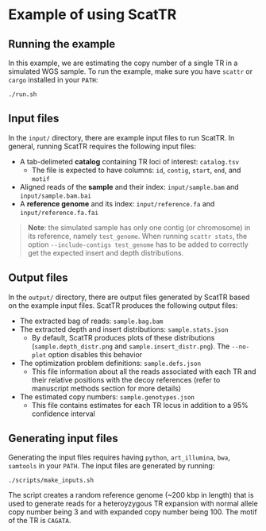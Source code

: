 # Example of using ScatTR

## Running the example

In this example, we are estimating the copy number of a single TR in a simulated WGS sample. To run the example, make sure you have `scattr` or `cargo` installed in your `PATH`:

```
./run.sh
```

## Input files

In the `input/` directory, there are example input files to run ScatTR. In general, running ScatTR requires the following input files:

- A tab-delimeted **catalog** containing TR loci of interest: `catalog.tsv`
    - The file is expected to have columns: `id`, `contig`, `start`, `end`, and `motif`
- Aligned reads of the **sample** and their index: `input/sample.bam` and `input/sample.bam.bai`
- A **reference genome** and its index: `input/reference.fa` and `input/reference.fa.fai`

> **Note**: the simulated sample has only one contig (or chromosome) in its reference, namely `test_genome`. When running `scattr stats`, the option `--include-contigs test_genome` has to be added to correctly get the expected insert and depth distributions.

## Output files

In the `output/` directory, there are output files generated by ScatTR based on the example input files. ScatTR produces the following output files:

- The extracted bag of reads: `sample.bag.bam`
- The extracted depth and insert distributions: `sample.stats.json`
    - By default, ScatTR produces plots of these distributions (`sample.depth_distr.png` and `sample.insert_distr.png`). The `--no-plot` option disables this behavior
- The optimization problem definitions: `sample.defs.json`
    - This file information about all the reads associated with each TR and their relative positions with the decoy references (refer to manuscript methods section for more details)
- The estimated copy numbers: `sample.genotypes.json`
    - This file contains estimates for each TR locus in addition to a 95% confidence interval

## Generating input files

Generating the input files requires having `python`, `art_illumina`, `bwa`, `samtools` in your `PATH`. The input files are generated by running:

```
./scripts/make_inputs.sh
```

The script creates a random reference genome (~200 kbp in length) that is used to generate reads for a heteroyzygous TR expansion with normal allele copy number being 3 and with expanded copy number being 100. The motif of the TR is `CAGATA`.
